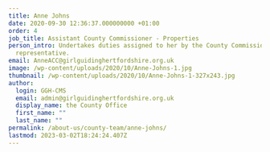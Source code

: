 ```yaml
---
title: Anne Johns
date: 2020-09-30 12:36:37.000000000 +01:00
order: 4
job_title: Assistant County Commissioner - Properties
person_intro: Undertakes duties assigned to her by the County Commissioner and is her
  representative.
email: AnneACC@girlguidinghertfordshire.org.uk
image: /wp-content/uploads/2020/10/Anne-Johns-1.jpg
thumbnail: /wp-content/uploads/2020/10/Anne-Johns-1-327x243.jpg
author:
  login: GGH-CMS
  email: admin@girlguidinghertfordshire.org.uk
  display_name: the County Office
  first_name: ""
  last_name: ""
permalink: /about-us/county-team/anne-johns/
lastmod: 2023-03-02T18:24:24.407Z
---
```

